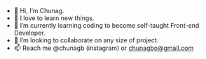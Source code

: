 - 👋 Hi, I’m Chunag.
- 👀 I love to learn new things.
- 🌱 I’m currently learning coding to become self-taught Front-end Developer.
- 💞️ I’m looking to collaborate on any size of project. 
- 📫 Reach me @chunagb (instagram) or chunagbo@gmail.com

<!---
chunag/chunag is a ✨ special ✨ repository because its `README.md` (this file) appears on your GitHub profile.
You can click the Preview link to take a look at your changes.
--->
